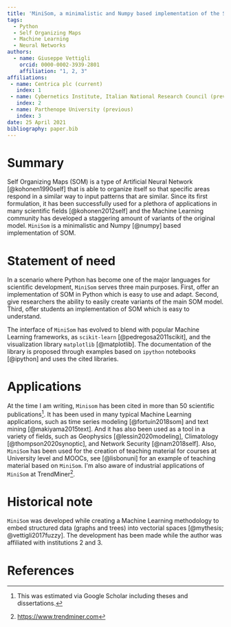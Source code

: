 ```yaml
---
title: 'MiniSom, a minimalistic and Numpy based implementation of the Self Organizing Maps'
tags:
  - Python
  - Self Organizing Maps
  - Machine Learning
  - Neural Networks
authors:
  - name: Giuseppe Vettigli
    orcid: 0000-0002-3939-2801
    affiliation: "1, 2, 3"
affiliations:
 - name: Centrica plc (current)
   index: 1
 - name: Cybernetics Institute, Italian National Research Council (previous)
   index: 2
 - name: Parthenope University (previous)
   index: 3
date: 25 April 2021
bibliography: paper.bib
---
```


# Summary

Self Organizing Maps (SOM) is a type of Artificial Neural Network [@kohonen1990self] that is able to organize itself so that specific areas respond in a similar way to input patterns that are similar. Since its first formulation, it has been successfully used for a plethora of applications in many scientific fields [@kohonen2012self] and the Machine Learning community has developed a staggering amount of variants of the original model. `MiniSom` is a minimalistic and Numpy [@numpy] based implementation of SOM.


# Statement of need

In a scenario where Python has become one of the major languages for scientific development, `MiniSom` serves three main purposes. First, offer an implementation of SOM in Python which is easy to use and adapt. Second, give researchers the ability to easily create variants of the main SOM model. Third, offer students an implementation of SOM which is easy to understand.

The interface of `MiniSom` has evolved to blend with popular Machine Learning frameworks, as `scikit-learn` [@pedregosa2011scikit], and the visualization library `matplotlib` [@matplotlib]. The documentation of the library is proposed through examples based on `ipython` notebooks [@ipython] and uses the cited libraries.

# Applications 

At the time I am writing, `Minisom` has been cited in more than 50 scientific publications[^1]. It has been used in many typical Machine Learning applications, such as time series modeling [@fortuin2018som] and text mining [@makiyama2015text]. And it has also been used as a tool in a variety of fields, such as Geophysics [@lessin2020modeling], Climatology [@thompson2020synoptic], and Network Security [@nam2018self]. Also, `MiniSom` has been used for the creation of teaching material for courses at University level and MOOCs, see [@lisbonuni] for an example of teaching material based on `MiniSom`. I'm also aware of industrial applications of `MiniSom` at TrendMiner[^2].

[^1]: This was estimated via Google Scholar including theses and dissertations.
[^2]: https://www.trendminer.com

# Historical note

`MiniSom` was developed while creating a Machine Learning methodology to embed structured data (graphs and trees) into vectorial spaces [@mythesis; @vettigli2017fuzzy]. The development has been made while the author was affiliated with institutions 2 and 3.


# References